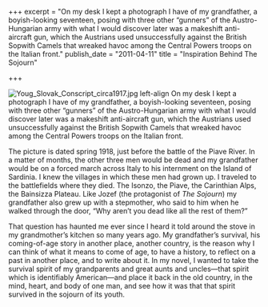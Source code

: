 +++
excerpt = "On my desk I kept a photograph I have of my grandfather, a boyish-looking seventeen, posing with three other “gunners” of the Austro-Hungarian army with what I would discover later was a makeshift anti-aircraft gun, which the Austrians used unsuccessfully against the British Sopwith Camels that wreaked havoc among the Central Powers troops on the Italian front."
publish_date = "2011-04-11"
title = "Inspiration Behind The Sojourn"

+++

![Youg_Slovak_Conscript_circa1917.jpg left-align](/img/Youg_Slovak_Conscript_circa1917.jpg) On my desk I kept a photograph I have of my grandfather, a boyish-looking seventeen, posing with three other “gunners” of the Austro-Hungarian army with what I would discover later was a makeshift anti-aircraft gun, which the Austrians used unsuccessfully against the British Sopwith Camels that wreaked havoc among the Central Powers troops on the Italian front.

The picture is dated spring 1918, just before the battle of the Piave River. In a matter of months, the other three men would be dead and my grandfather would be on a forced march across Italy to his internment on the Island of Sardinia. I knew the villages in which these men had grown up.  I traveled to the battlefields where they died. The Isonzo, the Piave, the Carinthian Alps, the Bainsizza Plateau. Like Jozef (the protagonist of _The Sojourn_) my grandfather also grew up with a stepmother, who said to him when he walked through the door, “Why aren’t you dead like all the rest of them?”

That question has haunted me ever since I heard it told around the stove in my grandmother’s kitchen so many years ago. My grandfather’s survival, his coming-of-age story in another place, another country, is the reason why I can think of what it means to come of age, to have a history, to reflect on a past in another place, and to write about it. In my novel, I wanted to take the survival spirit of my grandparents and great aunts and uncles—that spirit which is identifiably American—and place it back in the old country, in the mind, heart, and body of one man, and see how it was that that spirit survived in the sojourn of its youth.